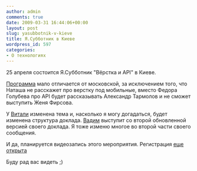 ```yaml
---
author: admin
comments: true
date: 2009-03-31 16:44:06+00:00
layout: post
slug: yasubbotnik-v-kieve
title: Я.Субботник в Киеве
wordpress_id: 597
categories:
- О технологиях
---
```


25 апреля состоится Я.Субботник "Вёрстка и API" в Киеве.

[Программа](http://clubs.ya.ru/yandex-ua/replies.xml?item_no=14) мало отличается от московской, за исключением того, что Наташа не расскажет про верстку под мобильные, вместо Федора Голубева про API будет рассказывать Александр Тармолов и не сможет выступить Женя Фирсова.

У [Витали](http://vitaly.harisov.name) изменена тема и, насколько я могу догадаться, будет изменена структура доклада. [Вадим](http://pepelsbey.net/) выступит со второй обновленной версией своего доклада. Я тоже изменю многое во второй части своего сообщения.

И да, планируется видеозапись этого мероприятия.
Регистрация [еще открыта
](http://feedback.yandex.ru/seminar.xml?from=kiev)

Буду рад вас видеть ;)

